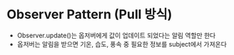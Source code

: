 # Observer Pattern (Pull 방식)
* Observer.update()는 옵저버에게 값이 업데이트 되었다는 알림 역할만 한다
* 옵저버는 알림을 받으면 기온, 습도, 풍속 중 필요한 정보를 subject에서 가져온다
